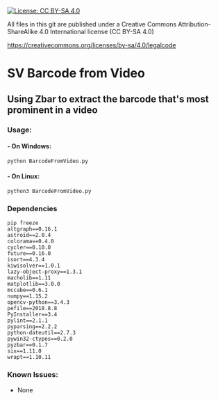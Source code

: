 [![License: CC BY-SA 4.0](https://licensebuttons.net/l/by-sa/4.0/80x15.png)](https://creativecommons.org/licenses/by-sa/4.0/)

All files in this git are published under a Creative Commons Attribution-ShareAlike 4.0 International license (CC BY-SA 4.0)

https://creativecommons.org/licenses/by-sa/4.0/legalcode

# SV Barcode from Video
## Using Zbar to extract the barcode that's most prominent in a video

### Usage:
#### - On Windows:
```
python BarcodeFromVideo.py
```
#### - On Linux:
```
python3 BarcodeFromVideo.py
```

### Dependencies
```
pip freeze
altgraph==0.16.1
astroid==2.0.4
colorama==0.4.0
cycler==0.10.0
future==0.16.0
isort==4.3.4
kiwisolver==1.0.1
lazy-object-proxy==1.3.1
macholib==1.11
matplotlib==3.0.0
mccabe==0.6.1
numpy==1.15.2
opencv-python==3.4.3
pefile==2018.8.8
PyInstaller==3.4
pylint==2.1.1
pyparsing==2.2.2
python-dateutil==2.7.3
pywin32-ctypes==0.2.0
pyzbar==0.1.7
six==1.11.0
wrapt==1.10.11
```

### Known Issues:
 - None 